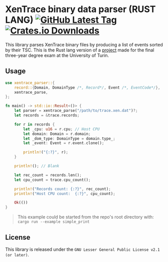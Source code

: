 # XenTrace binary data parser (RUST LANG) [![GitHub Latest Tag](https://img.shields.io/github/v/tag/giuseppe998e/xentrace-parser-rs?style=flat-square)](https://github.com/giuseppe998e/xentrace-parser-rs/tags) [![Crates.io Downloads](https://img.shields.io/crates/d/xentrace-parser?style=flat-square)](https://crates.io/crates/xentrace-parser)

This library parses XenTrace binary files by producing a list of events sorted by their TSC.
This is the Rust lang version of a [project](https://github.com/giuseppe998e/xentrace-parser) made for the final three-year degree exam at the University of Turin.

## Usage
```rust
use xentrace_parser::{
    record::{Domain, DomainType /*, Record*/, Event /*, EventCode*/},
    xentrace_parse,
};

fn main() -> std::io::Result<()> {
    let parser = xentrace_parse("/path/to/trace.xen.dat")?;
    let records = &trace.records;

    for r in records {
        let _cpu: u16 = r.cpu; // Host CPU
        let domain: Domain = r.domain;
        let _dom_type: DomainType = domain.type_;
        let _event: Event = r.event.clone();

        println!("{:?}", r);
    }

    println!(); // Blank

    let rec_count = records.len();
    let cpu_count = trace.cpu_count();

    println!("Records count: {:?}", rec_count);
    println!("Host CPU count:  {:?}", cpu_count);

    Ok(())
}
```
> This example could be started from the repo's root directory with: `cargo run --example simple_print`

## License
This library is released under the `GNU Lesser General Public License v2.1 (or later)`.
